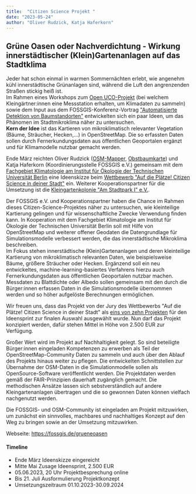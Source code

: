 ```yaml
---
title:  "Citizen Science Projekt "
date: "2023-05-24"
author: "Oliver Rudzick, Katja Haferkorn"
---
```


## Grüne Oasen oder Nachverdichtung - Wirkung innerstädtischer (Klein)Gartenanlagen auf das Stadtklima

Jeder hat schon einmal in warmen Sommernächten erlebt, wie angenehm kühl innerstädtische Grünanlagen sind, während die Luft den angrenzenden Straßen stickig heiß ist.   
Im Rahmen eines Workshops zum [Open UCO-Projekt](https://www.geo.fu-berlin.de/met/wexicom/OpenUCO) (bei welchem Kleingärtner:innen eine Messstation erhalten, um Klimadaten zu sammeln) sowie dem Input aus dem FOSSGIS-Konferenz-Vortrag ["Automatisierte Detektion von Baumstandorten"](https://doi.org/10.5446/61099#t=00:00,01:08) entwickelten sich ein paar Ideen, um das Phänomen im Stadtmikroklima näher zu untersuchen.   
**Kern der Idee** ist  das Kartieren von mikroklimatisch relevanter Vegetation (Bäume, Sträucher, Hecken,...) in OpenStreetMap.  Die so erfassten Daten sollen durch Fernerkundungsdaten aus öffentlichen Geoportalen ergänzt und für Klimamodelle nutzbar gemacht werden.

Ende März reichten Oliver Rudzick ([OSM-Mapper](https://wiki.openstreetmap.org/wiki/User:Olr), [Obstbaumkarte](https://obstbaumkarte.de/)) und Katja Haferkorn (Koordinierungsstelle FOSSGIS e.V.) gemeinsam mit dem [Fachgebiet Klimatologie am Institut für Ökologie der Technischen Universität Berlin](https://www.tu.berlin/klima) eine Ideenskizze beim [Wettbewerb "Auf die Plätze! Citizen Science in deiner Stadt"](https://www.citizenscience-wettbewerb.de/wettbewerb) ein. Weiterer Kooperationspartner für die Umsetzung ist die [Kleingartenkolonie "Am Stadtpark I" e.V.](https://kolonieamstadtpark.de/).

Der FOSSGIS e.V. und Kooperationspartner haben die Chance im Rahmen dieses Citizen-Science-Projektes näher zu untersuchen, wie kleinteilige Kartierung gelingen und für wissenschaftliche Zwecke Verwendung finden kann. In Kooperation mit dem Fachgebiet Klimatologie am Institut für Ökologie der Technischen Universität Berlin  soll mit Hilfe von OpenStreetMap und weiterer offener Geodaten die Datengrundlage für Simulationsmodelle verbessert werden, die das innerstädtische Mikroklima beschreiben.   
Im Fokus stehen innerstädtische (Klein)Gartenanlagen und deren kleinteilige Kartierung von mikroklimatisch relevanten Daten, wie beispielsweise Bäume, größere Sträucher oder Hecken. 
Ergänzend soll ein neu entwickeltes, machine-learning-basiertes Verfahrens hierzu auch Fernerkundungsdaten aus öffentlichen Geoportalen nutzbar machen. Messdaten zu Blattdichte oder Albedo sollen gemeinsam mit den durch die Bürger:innen erfassen Daten in die Simulationsmodelle übernommen werden und so höher aufgelöste Berechnungen ermöglichen. 

Wir freuen uns, dass das Projekt von der Jury des Wettbewerbs "Auf die Plätze! Citizen Science in deiner Stadt" als [eins von zehn Projekten](https://www.citizenscience-wettbewerb.de/blog/ideensprint-2023-zehn-finalistinnen-gehen-den-start) für den Ideensprint zur finalen Auswahl  ausgewählt wurde. Nun darf das Projekt konzipiert werden, dafür stehen Mittel in Höhe von 2.500 EUR zur Verfügung.

Großer Wert wird im Projekt auf Nachhaltigkeit gelegt. So sind beteiligte Bürger:innen eingeladen Kompetenzen zu erwerben als Teil der OpenStreetMap-Community Daten zu sammeln und auch über den Ablauf des Projekts hinaus weiter zu pflegen. Die entwickelten Schnittstellen zur Übernahme der OSM-Daten in die Simulationmodelle sollen als OpenSource-Software veröffentlicht werden. Die Projektdaten werden gemäß der FAIR-Prinzipien dauerhaft zugänglich gemacht. Die methodischen Ansätze lassen sich sebstverständlich auf andere Kleingartenanlagen übertragen und die so gewonnen Daten können vielfach nachgenutzt werden.

Die FOSSGIS- und OSM-Community ist eingeladen am Projekt mitzuwirken, um zunächst ein sinnvolles, machbares und nachhaltiges Konzept auf den Weg zu bringen sowie an der Umsetzung mitzuwirken. 

Webseite: https://fossgis.de/grueneoasen

#### Timeline
- Ende März Ideenskizze eingereicht
- Mitte Mai Zusage Ideensprint, 2.500 EUR
- 05.06.2023, 20 Uhr Projektbesprechung online
- Bis 21. Juli Ausformulierung Projektkonzept
- Umsetzungszeitraum 01.10.2023-30.09.2024
